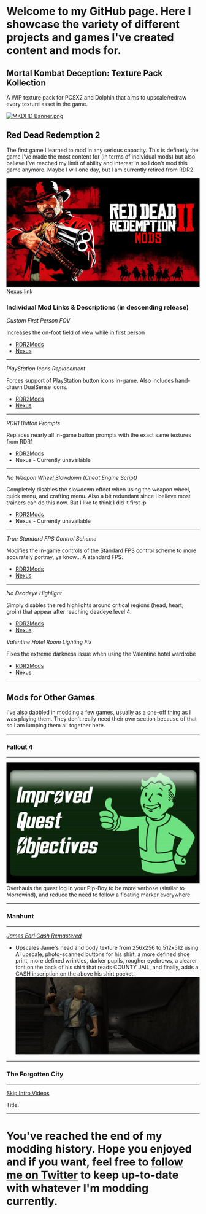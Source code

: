 # Welcome to my GitHub page. Here I showcase the variety of different projects and games I've created content and mods for.

##  Mortal Kombat Deception: Texture Pack Kollection

A WIP texture pack for PCSX2 and Dolphin that aims to upscale/redraw every texture asset in the game.

[![MKDHD Banner.png](https://github.com/vStar925/MKDeception-Texture-Pack-Kollection/blob/main/MKDHDBanner.png?raw=true)](https://github.com/vStar925/MKDeception-Texture-Pack-Kollection) 

## Red Dead Redemption 2

The first game I learned to mod in any serious capacity. This is definetly the game I've made the most content for (in terms of individual mods) but also believe I've reached my limit of ability and interest in so I don't mod this game anymore. Maybe I will one day, but I am currently retired from RDR2.

[![red-dead-redemption-2-pc-banner.png](https://github.com/vStar925/vStar925/blob/main/red-dead-redemption-2-pc-banner.png?raw=true)](https://www.rdr2mods.com/profile/6958-vstar925/content/?type=downloads_file&change_section=1) 
[Nexus link](https://www.nexusmods.com/reddeadredemption2/users/117460823?tab=user+files)

### Individual Mod Links & Descriptions (in descending release)

*Custom First Person FOV*

Increases the on-foot field of view while in first person

- [RDR2Mods](https://www.rdr2mods.com/downloads/rdr2/other/241-custom-first-person-fov/)
- [Nexus](https://www.nexusmods.com/reddeadredemption2/mods/1100)
---

*PlayStation Icons Replacement*

Forces support of PlayStation button icons in-game. Also includes hand-drawn DualSense icons.

- [RDR2Mods](https://www.rdr2mods.com/downloads/rdr2/other/155-playstation-icons-replacement/)
- [Nexus](https://www.nexusmods.com/reddeadredemption2/mods/660)
---

*RDR1 Button Prompts*

Replaces nearly all in-game button prompts with the exact same textures from RDR1

- [RDR2Mods](https://www.rdr2mods.com/downloads/rdr2/other/244-rdr1-button-prompts-xbox-360/)
- Nexus - Currently unavailable
---

*No Weapon Wheel Slowdown (Cheat Engine Script)*

Completely disables the slowdown effect when using the weapon wheel, quick menu, and crafting menu. Also a bit redundant since I believe most trainers can do this now. But I like to think I did it first :p

- [RDR2Mods](https://www.rdr2mods.com/downloads/rdr2/scripts/181-no-weapon-wheel-slowdown/)
- Nexus - Currently unavailable
---

*True Standard FPS Control Scheme*

Modifies the in-game controls of the Standard FPS control scheme to more accurately portray, ya know... A standard FPS.

- [RDR2Mods](https://www.rdr2mods.com/downloads/rdr2/other/162-true-standard-fps-control-scheme/)
- [Nexus](https://www.nexusmods.com/reddeadredemption2/mods/870)
---

*No Deadeye Highlight*

Simply disables the red highlights around critical regions (head, heart, groin) that appear after reaching deadeye level 4.

- [RDR2Mods](https://www.rdr2mods.com/downloads/rdr2/other/157-no-deadeye-highlight/)
- [Nexus](https://www.nexusmods.com/reddeadredemption2/mods/864)

*Valentine Hotel Room Lighting Fix*

Fixes the extreme darkness issue when using the Valentine hotel wardrobe

- [RDR2Mods](https://www.rdr2mods.com/downloads/rdr2/maps/156-valentine-hotel-room-lighting-fixed/)
- [Nexus](https://www.nexusmods.com/reddeadredemption2/mods/859)

---

## Mods for Other Games

I've also dabbled in modding a few games, usually as a one-off thing as I was playing them. They don't really need their own section because of that so I am lumping them all together here.

---
### Fallout 4
---

[![F4.jpg](https://github.com/vStar925/vStar925/blob/main/F4.jpeg?raw=true)](https://www.nexusmods.com/fallout4/mods/53016?tab=description) 
Overhauls the quest log in your Pip-Boy to be more verbose (similar to Morrowind), and reduce the need to follow a floating marker everywhere.

---
### Manhunt
---
*[James Earl Cash Remastered](https://www.nexusmods.com/manhunt/mods/8)*

- Upscales Jame's head and body texture from 256x256 to 512x512 using AI upscale, photo-scanned buttons for his shirt, a more defined shoe print, more defined wrinkles, darker pupils, rougher eyebrows, a clearer font on the back of his shirt that reads COUNTY JAIL, and finally, adds a CASH inscription on the above his shirt pocket. 
![JECR.png](https://github.com/vStar925/vStar925/blob/main/JECR.png?raw=true)

---
### The Forgotten City
---
[Skip Intro Videos](https://www.nexusmods.com/theforgottencity/mods/1)

Title. 

---

# You've reached the end of my modding history. Hope you enjoyed and if you want, feel free to [follow me on Twitter](https://twitter.com/vStar925) to keep up-to-date with whatever I'm modding currently.

